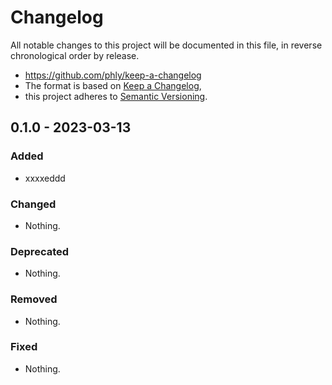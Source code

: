 # Changelog

All notable changes to this project will be documented in this file, in reverse chronological order by release.

- https://github.com/phly/keep-a-changelog
- The format is based on [Keep a Changelog](https://keepachangelog.com/en/1.1.0/),
- this project adheres to [Semantic Versioning](https://semver.org/spec/v2.0.0.html).

## 0.1.0 - 2023-03-13

### Added

- xxxxeddd

### Changed

- Nothing.

### Deprecated

- Nothing.

### Removed

- Nothing.

### Fixed

- Nothing.
